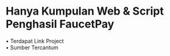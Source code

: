 # Hanya Kumpulan Web & Script Penghasil FaucetPay 

• Terdapat Link Project <br>
• Sumber Tercantum

